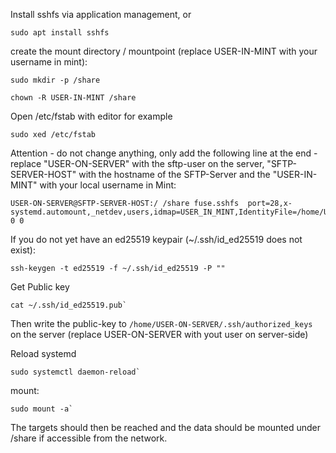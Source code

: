 Install sshfs via application management, or
```
sudo apt install sshfs
```
create the mount directory / mountpoint (replace USER-IN-MINT with your username in mint):
```
sudo mkdir -p /share
```
```
chown -R USER-IN-MINT /share
```
Open /etc/fstab with editor for example
```
sudo xed /etc/fstab
```
Attention - do not change anything, only add the following line at the end - replace "USER-ON-SERVER" with the sftp-user on the server, "SFTP-SERVER-HOST" with the hostname of the SFTP-Server and the "USER-IN-MINT" with your local username in Mint:
```
USER-ON-SERVER@SFTP-SERVER-HOST:/ /share fuse.sshfs  port=28,x-systemd.automount,_netdev,users,idmap=USER_IN_MINT,IdentityFile=/home/USER_IN_MINT/.ssh/id_ed25519,allow_other,reconnect 0 0
```
If you do not yet have an ed25519 keypair (~/.ssh/id\_ed25519 does not exist):
```
ssh-keygen -t ed25519 -f ~/.ssh/id_ed25519 -P ""
```
Get Public key
```
cat ~/.ssh/id_ed25519.pub`
```
Then write the public-key to `/home/USER-ON-SERVER/.ssh/authorized_keys` on the server (replace USER-ON-SERVER with yout user on server-side)

Reload systemd
```
sudo systemctl daemon-reload`
```
mount:
```
sudo mount -a`
```
The targets should then be reached and the data should be mounted under /share if accessible from the network.
